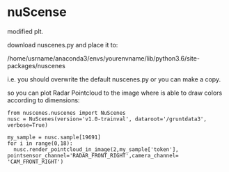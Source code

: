 # nuScense
  modified plt.
 
  download nuscenes.py and place it to:

  /home/usrname/anaconda3/envs/yourenvname/lib/python3.6/site-packages/nuscenes 
  
  i.e. you should overwrite the default nuscenes.py or you can make a copy.
  
  so you can plot Radar Pointcloud to the image where is able to draw colors according to dimensions:

    from nuscenes.nuscenes import NuScenes
    nusc = NuScenes(version='v1.0-trainval', dataroot='/gruntdata3', verbose=True)

    my_sample = nusc.sample[19691]
    for i in range(0,18): 
      nusc.render_pointcloud_in_image(2,my_sample['token'], pointsensor_channel='RADAR_FRONT_RIGHT',camera_channel= 'CAM_FRONT_RIGHT')
